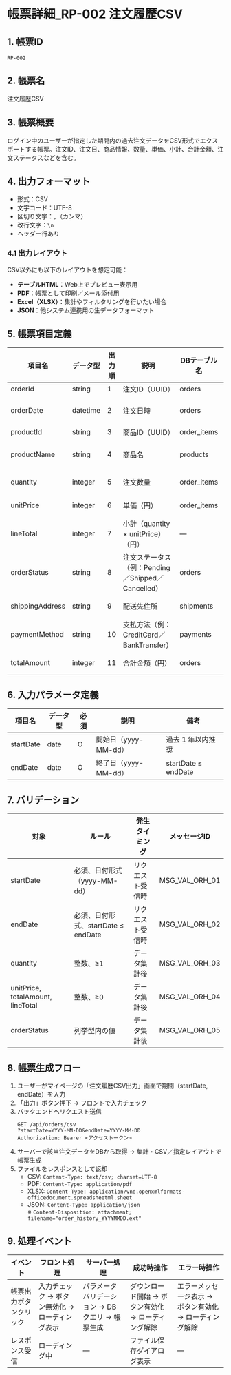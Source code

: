 # 帳票詳細_RP-002 注文履歴CSV

## 1. 帳票ID

`RP-002`

## 2. 帳票名

注文履歴CSV

## 3. 帳票概要

ログイン中のユーザーが指定した期間内の過去注文データをCSV形式でエクスポートする帳票。注文ID、注文日、商品情報、数量、単価、小計、合計金額、注文ステータスなどを含む。

## 4. 出力フォーマット

- 形式：CSV  
- 文字コード：UTF-8  
- 区切り文字：`,`（カンマ）  
- 改行文字：`\n`  
- ヘッダー行あり  

### 4.1 出力レイアウト

CSV以外にも以下のレイアウトを想定可能：  
- **テーブルHTML**：Web上でプレビュー表示用  
- **PDF**：帳票として印刷／メール添付用  
- **Excel（XLSX）**：集計やフィルタリングを行いたい場合  
- **JSON**：他システム連携用の生データフォーマット  

## 5. 帳票項目定義

| 項目名           | データ型        | 出力順 | 説明                                          | DBテーブル名     | DBカラム名         | 備考                       |
|-----------------|---------------|-------|---------------------------------------------|-----------------|--------------------|---------------------------|
| orderId         | string        | 1     | 注文ID（UUID）                                 | orders          | order_id           |                             |
| orderDate       | datetime      | 2     | 注文日時                                       | orders          | order_date         | ISO 8601形式             |
| productId       | string        | 3     | 商品ID（UUID）                                 | order_items     | product_id         |                             |
| productName     | string        | 4     | 商品名                                        | products        | name               | 最大100文字                |
| quantity        | integer       | 5     | 注文数量                                       | order_items     | quantity           | 1以上                      |
| unitPrice       | integer       | 6     | 単価（円）                                     | order_items     | unit_price         | 0以上                      |
| lineTotal       | integer       | 7     | 小計（quantity × unitPrice）（円）             | —               | —                  | 計算値                      |
| orderStatus     | string        | 8     | 注文ステータス（例：Pending／Shipped／Cancelled） | orders          | status             | 列挙型                     |
| shippingAddress | string        | 9     | 配送先住所                                     | shipments       | address            | 改行は`|`に置換             |
| paymentMethod   | string        | 10    | 支払方法（例：CreditCard／BankTransfer）        | payments        | method             | 列挙型                     |
| totalAmount     | integer       | 11    | 合計金額（円）                                 | orders          | total_amount       | 0以上                      |

## 6. 入力パラメータ定義

| 項目名     | データ型   | 必須 | 説明                      | 備考                   |
|-----------|----------|-----|-------------------------|-----------------------|
| startDate | date     | O   | 開始日（yyyy-MM-dd）       | 過去 1 年以内推奨      |
| endDate   | date     | O   | 終了日（yyyy-MM-dd）       | startDate ≤ endDate   |

## 7. バリデーション

| 対象             | ルール                                         | 発生タイミング     | メッセージID        |
|-----------------|-----------------------------------------------|------------------|--------------------|
| startDate       | 必須、日付形式（yyyy-MM-dd）                   | リクエスト受信時   | MSG_VAL_ORH_01     |
| endDate         | 必須、日付形式、startDate ≤ endDate            | リクエスト受信時   | MSG_VAL_ORH_02     |
| quantity        | 整数、≥1                                      | データ集計後      | MSG_VAL_ORH_03     |
| unitPrice, totalAmount, lineTotal | 整数、≥0                         | データ集計後      | MSG_VAL_ORH_04     |
| orderStatus     | 列挙型内の値                                 | データ集計後      | MSG_VAL_ORH_05     |

## 8. 帳票生成フロー

1. ユーザーがマイページの「注文履歴CSV出力」画面で期間（startDate, endDate）を入力  
2. 「出力」ボタン押下 → フロントで入力チェック  
3. バックエンドへリクエスト送信  
   ```
   GET /api/orders/csv
   ?startDate=YYYY-MM-DD&endDate=YYYY-MM-DD
   Authorization: Bearer <アクセストークン>
   ```  
4. サーバーで該当注文データをDBから取得 → 集計・CSV／指定レイアウトで帳票生成  
5. ファイルをレスポンスとして返却  
   - CSV: `Content-Type: text/csv; charset=UTF-8`  
   - PDF: `Content-Type: application/pdf`  
   - XLSX: `Content-Type: application/vnd.openxmlformats-officedocument.spreadsheetml.sheet`  
   - JSON: `Content-Type: application/json`  
   ※ `Content-Disposition: attachment; filename="order_history_YYYYMMDD.ext"`  

## 9. 処理イベント

| イベント            | フロント処理                                                | サーバー処理                                                             | 成功時操作                                              | エラー時操作                                           |
|--------------------|-----------------------------------------------------------|------------------------------------------------------------------------|-------------------------------------------------------|------------------------------------------------------|
| 帳票出力ボタンクリック | 入力チェック → ボタン無効化 → ローディング表示                     | パラメータバリデーション → DBクエリ → 帳票生成                         | ダウンロード開始 → ボタン有効化 → ローディング解除       | エラーメッセージ表示 → ボタン有効化 → ローディング解除 |
| レスポンス受信       | ローディング中                                                | —                                                                      | ファイル保存ダイアログ表示                               | —                                                    |
